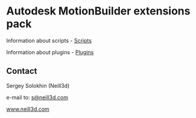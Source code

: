 
# Autodesk MotionBuilder extensions pack #

Information about scripts - [Scripts](Scripts.md)

Information about plugins - [Plugins](Plugins.md)

## Contact ##

 Sergey Solokhin (Neill3d)
 
 e-mail to: s@neill3d.com
 
  www.neill3d.com
